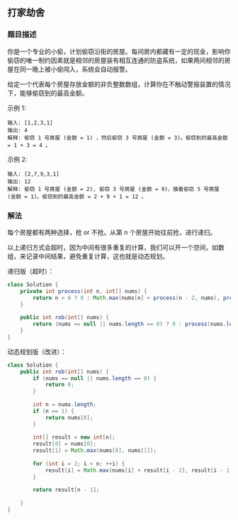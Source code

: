 ## 打家劫舍
### 题目描述

你是一个专业的小偷，计划偷窃沿街的房屋。每间房内都藏有一定的现金，影响你偷窃的唯一制约因素就是相邻的房屋装有相互连通的防盗系统，如果两间相邻的房屋在同一晚上被小偷闯入，系统会自动报警。

给定一个代表每个房屋存放金额的非负整数数组，计算你在不触动警报装置的情况下，能够偷窃到的最高金额。

示例 1:
```
输入: [1,2,3,1]
输出: 4
解释: 偷窃 1 号房屋 (金额 = 1) ，然后偷窃 3 号房屋 (金额 = 3)。偷窃到的最高金额 = 1 + 3 = 4 。
```

示例 2:
```
输入: [2,7,9,3,1]
输出: 12
解释: 偷窃 1 号房屋 (金额 = 2), 偷窃 3 号房屋 (金额 = 9)，接着偷窃 5 号房屋 (金额 = 1)。偷窃到的最高金额 = 2 + 9 + 1 = 12 。
```     

### 解法
每个房屋都有两种选择，抢 or 不抢。从第 n 个房屋开始往前抢，进行递归。

以上递归方式会超时，因为中间有很多重复的计算，我们可以开一个空间，如数组，来记录中间结果，避免重复计算，这也就是动态规划。

递归版（超时）：

```java
class Solution {
    private int process(int n, int[] nums) {
        return n < 0 ? 0 : Math.max(nums[n] + process(n - 2, nums), process(n - 1, nums));
    }
    
    public int rob(int[] nums) {
        return (nums == null || nums.length == 0) ? 0 : process(nums.length - 1, nums);
    }
}
```

动态规划版（改进）：

```java
class Solution {
    public int rob(int[] nums) {
        if (nums == null || nums.length == 0) {
            return 0;
        }
        
        int n = nums.length;
        if (n == 1) {
            return nums[0];
        }
        
        int[] result = new int[n];
        result[0] = nums[0];
        result[1] = Math.max(nums[0], nums[1]);
        
        for (int i = 2; i < n; ++i) {
            result[i] = Math.max(nums[i] + result[i - 2], result[i - 1]);
        }
        
        return result[n - 1];
        
    }
}
```